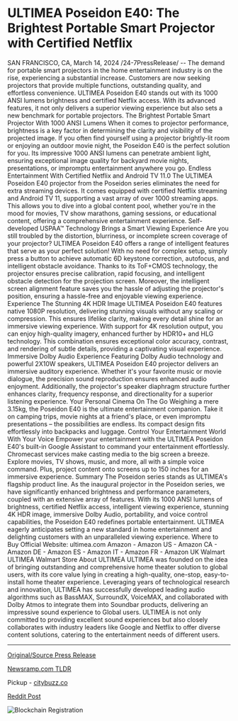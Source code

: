 # ULTIMEA Poseidon E40: The Brightest Portable Smart Projector with Certified Netflix

SAN FRANCISCO, CA, March 14, 2024 /24-7PressRelease/ -- The demand for portable smart projectors in the home entertainment industry is on the rise, experiencing a substantial increase. Customers are now seeking projectors that provide multiple functions, outstanding quality, and effortless convenience. ULTIMEA Poseidon E40 stands out with its 1000 ANSI lumens brightness and certified Netflix access. With its advanced features, it not only delivers a superior viewing experience but also sets a new benchmark for portable projectors.  The Brightest Portable Smart Projector With 1000 ANSI Lumens When it comes to projector performance, brightness is a key factor in determining the clarity and visibility of the projected image. If you often find yourself using a projector brightly-lit room or enjoying an outdoor movie night, the Poseidon E40 is the perfect solution for you. Its impressive 1000 ANSI lumens can penetrate ambient light, ensuring exceptional image quality for backyard movie nights, presentations, or impromptu entertainment anywhere you go.  Endless Entertainment With Certified Netflix and Android TV 11.0 The ULTIMEA Poseidon E40 projector from the Poseidon series eliminates the need for extra streaming devices. It comes equipped with certified Netflix streaming and Android TV 11, supporting a vast array of over 1000 streaming apps. This allows you to dive into a global content pool, whether you're in the mood for movies, TV show marathons, gaming sessions, or educational content, offering a comprehensive entertainment experience.  Self-developed USPAA™ Technology Brings a Smart Viewing Experience Are you still troubled by the distortion, blurriness, or incomplete screen coverage of your projector? ULTIMEA Poseidon E40 offers a range of intelligent features that serve as your perfect solution! With no need for complex setup, simply press a button to achieve automatic 6D keystone correction, autofocus, and intelligent obstacle avoidance. Thanks to its ToF+CMOS technology, the projector ensures precise calibration, rapid focusing, and intelligent obstacle detection for the projection screen. Moreover, the intelligent screen alignment feature saves you the hassle of adjusting the projector's position, ensuring a hassle-free and enjoyable viewing experience.  Experience The Stunning 4K HDR Image ULTIMEA Poseidon E40 features native 1080P resolution, delivering stunning visuals without any scaling or compression. This ensures lifelike clarity, making every detail shine for an immersive viewing experience. With support for 4K resolution output, you can enjoy high-quality imagery, enhanced further by HDR10+ and HLG technology. This combination ensures exceptional color accuracy, contrast, and rendering of subtle details, providing a captivating visual experience.  Immersive Dolby Audio Experience Featuring Dolby Audio technology and powerful 2X10W speakers, ULTIMEA Poseidon E40 projector delivers an immersive auditory experience. Whether it's your favorite music or movie dialogue, the precision sound reproduction ensures enhanced audio enjoyment. Additionally, the projector's speaker diaphragm structure further enhances clarity, frequency response, and directionality for a superior listening experience.  Your Personal Cinema On The Go Weighing a mere 3.15kg, the Poseidon E40 is the ultimate entertainment companion. Take it on camping trips, movie nights at a friend's place, or even impromptu presentations – the possibilities are endless. Its compact design fits effortlessly into backpacks and luggage.  Control Your Entertainment World With Your Voice Empower your entertainment with the ULTIMEA Poseidon E40's built-in Google Assistant to command your entertainment effortlessly. Chromecast services make casting media to the big screen a breeze. Explore movies, TV shows, music, and more, all with a simple voice command. Plus, project content onto screens up to 150 inches for an immersive experience.  Summary The Poseidon series stands as ULTIMEA's flagship product line. As the inaugural projector in the Poseidon series, we have significantly enhanced brightness and performance parameters, coupled with an extensive array of features. With its 1000 ANSI lumens of brightness, certified Netflix access, intelligent viewing experience, stunning 4K HDR image, immersive Dolby Audio, portability, and voice control capabilities, the Poseidon E40 redefines portable entertainment. ULTIMEA eagerly anticipates setting a new standard in home entertainment and delighting customers with an unparalleled viewing experience.  Where to Buy Official Website: ultimea.com  Amazon - Amazon US - Amazon CA - Amazon DE - Amazon ES - Amazon IT - Amazon FR - Amazon UK  Walmart ULTIMEA Walmart Store  About ULTIMEA ULTIMEA was founded on the idea of bringing outstanding and comprehensive home theater solution to global users, with its core value lying in creating a high-quality, one-stop, easy-to-install home theater experience. Leveraging years of technological research and innovation, ULTIMEA has successfully developed leading audio algorithms such as BassMAX, SurroundX, VoiceMAX, and collaborated with Dolby Atmos to integrate them into Soundbar products, delivering an impressive sound experience to Global users. ULTIMEA is not only committed to providing excellent sound experiences but also closely collaborates with industry leaders like Google and Netflix to offer diverse content solutions, catering to the entertainment needs of different users. 

---

[Original/Source Press Release](https://www.24-7pressrelease.com/press-release/509227/ultimea-poseidon-e40-the-brightest-portable-smart-projector-with-certified-netflix)
                    

[Newsramp.com TLDR](https://newsramp.com/curated-news/ultimea-unveils-poseidon-e40-the-brightest-portable-smart-projector/6c4f6bd276839e2bffee2864e64861b1) 


Pickup - [citybuzz.co](https://citybuzz.co/2024/03/14/ultimea-poseidon-e40-redefining-portable-entertainment-with-unparalleled-brightness-and-features)
 



[Reddit Post](https://www.reddit.com/r/GamingNewsRamp/comments/1befdzi/ultimea_unveils_poseidon_e40_the_brightest/) 



![Blockchain Registration](https://cdn.newsramp.app/24-7PressRelease/qrcode/243/14/pondi094.webp)